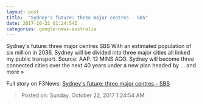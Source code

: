 ```yaml
---
layout: post
title:  "Sydney's future: three major centres - SBS"
date: 2017-10-22 01:24:54Z
categories: google-news-australia
---
```


Sydney's future: three major centres SBS With an estimated population of six million in 2036, Sydney will be divided into three major cities all linked my public transport. Source: AAP. 12 MINS AGO. Sydney will become three connected cities over the next 40 years under a new plan headed by ... and more »


Full story on F3News: [Sydney's future: three major centres - SBS](http://www.f3nws.com/n/MkTnm)

> Posted on: Sunday, October 22, 2017 1:24:54 AM
